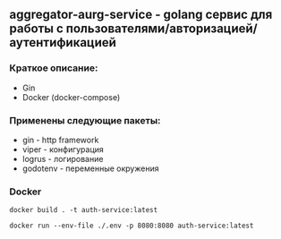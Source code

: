 ## aggregator-aurg-service - golang сервис для работы с пользователями/авторизацией/аутентификацией

### Краткое описание:

- Gin
- Docker (docker-compose)

### Применены следующие пакеты:

- gin - http framework
- viper - конфигурация
- logrus - логирование
- godotenv - переменные окружения

### Docker

    docker build . -t auth-service:latest

    docker run --env-file ./.env -p 8080:8080 auth-service:latest